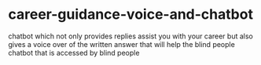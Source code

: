 # career-guidance-voice-and-chatbot
chatbot which not only provides replies assist you with your career but also gives a voice over of the written answer that will help the blind people
chatbot that is accessed by blind people
